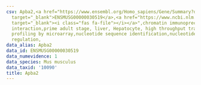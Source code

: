 ```yaml
---
csv: Apba2,<a href="https://www.ensembl.org/Homo_sapiens/Gene/Summary?db=core;g=ENSMUSG00000030519"
  target="_blank">ENSMUSG00000030519</a>,<a href="https://www.ncbi.nlm.nih.gov/pubmed/23834426"
  target="_blank"><i class="fas fa-file"></i></a>",chromatin immunoprecipitation assay,direct
  interaction,prime adult stage, liver, Hepatocyte, high throughput transcription
  profiling by microarray,nucleotide sequence identification,nucleotide sequence identification,transcriptional
  regulation,
data_alias: Apba2
data_id: ENSMUSG00000030519
data_numevidence: 1
data_species: Mus musculus
data_taxid: '10090'
title: Apba2
---
```

